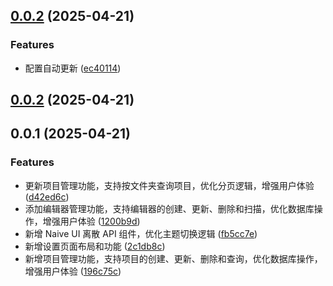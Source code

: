 ## [0.0.2](https://github.com/Zz1204/local-project-manage/compare/v0.0.1...v0.0.2) (2025-04-21)


### Features

* 配置自动更新 ([ec40114](https://github.com/Zz1204/local-project-manage/commit/ec4011436aaa85e82a02324588e70a4652c50c16))



## [0.0.2](https://github.com/Zz1204/local-project-manage/compare/v0.0.1...v0.0.2) (2025-04-21)

## 0.0.1 (2025-04-21)

### Features

* 更新项目管理功能，支持按文件夹查询项目，优化分页逻辑，增强用户体验 ([d42ed6c](https://github.com/Zz1204/local-project-manage/commit/d42ed6c48b836b6726c26218ef34d2ff67c61091))
* 添加编辑器管理功能，支持编辑器的创建、更新、删除和扫描，优化数据库操作，增强用户体验 ([1200b9d](https://github.com/Zz1204/local-project-manage/commit/1200b9d6de0fb6c872ef9598e9dd3847523759f9))
* 新增 Naive UI 离散 API 组件，优化主题切换逻辑 ([fb5cc7e](https://github.com/Zz1204/local-project-manage/commit/fb5cc7e13fccec171fd8dc297a0f0ddd2a06d8e8))
* 新增设置页面布局和功能 ([2c1db8c](https://github.com/Zz1204/local-project-manage/commit/2c1db8c4cdf07757d449ee9f42d09405e18d3765))
* 新增项目管理功能，支持项目的创建、更新、删除和查询，优化数据库操作，增强用户体验 ([196c75c](https://github.com/Zz1204/local-project-manage/commit/196c75cf611d95d7af4326fdd4e4520a7b80e688))
